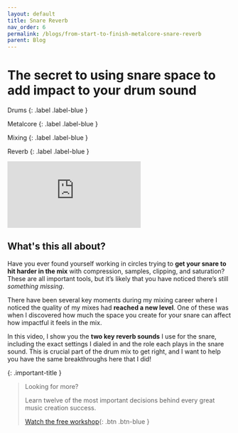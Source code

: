 ```yaml
---
layout: default
title: Snare Reverb
nav_order: 6
permalink: /blogs/from-start-to-finish-metalcore-snare-reverb
parent: Blog
---
```


# The secret to using snare space to add impact to your drum sound

Drums
{: .label .label-blue }

Metalcore
{: .label .label-blue }

Mixing
{: .label .label-blue }

Reverb
{: .label .label-blue }

<div class="video-container">
  <iframe src="https://www.youtube-nocookie.com/embed/WwyDTmVtAw4?rel=0" title="YouTube video player" frameborder="0" allow="accelerometer; autoplay; clipboard-write; encrypted-media; gyroscope; picture-in-picture" allowfullscreen></iframe>
</div>

## What's this all about?

Have you ever found yourself working in circles trying to **get your snare to hit harder in the mix** with compression, samples, clipping, and saturation? These are all important tools, but it’s likely that you have noticed there’s still _something missing_.

There have been several key moments during my mixing career where I noticed the quality of my mixes had **reached a new level**. One of these was when I discovered how much the space you create for your snare can affect how impactful it feels in the mix.

In this video, I show you the **two key reverb sounds** I use for the snare, including the exact settings I dialed in and the role each plays in the snare sound. This is crucial part of the drum mix to get right, and I want to help you have the same breakthroughs here that I did!

{: .important-title }
> Looking for more?
>
> Learn twelve of the most important decisions behind every great music creation success.
>
> [Watch the free workshop](workshop){: .btn .btn-blue }
